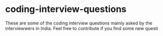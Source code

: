# coding-interview-questions
These are some of the coding interview questions mainly asked by the interviewwers in India. Feel free to contribute if you find some new questi
